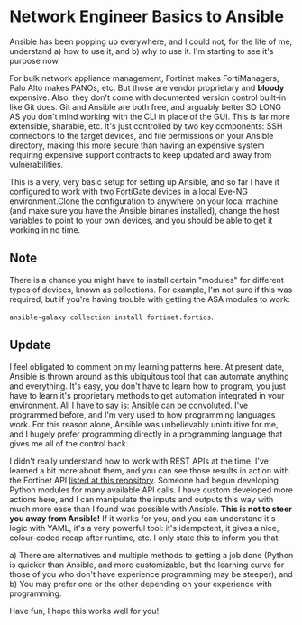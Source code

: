 # Network Engineer Basics to Ansible
Ansible has been popping up everywhere, and I could not, for the life of me, understand a) how to use it, and b) why to use it. I'm starting to see it's purpose now.

For bulk network appliance management, Fortinet makes FortiManagers, Palo Alto makes PANOs, etc. But those are vendor proprietary and **bloody** expensive. Also, they don't come with documented version control built-in like Git does. Git and Ansible are both free, and arguably better SO LONG AS you don't mind working with the CLI in place of the GUI. This is far more extensible, sharable, etc. It's just controlled by two key components: SSH connections to the target devices, and file permissions on your Ansible directory, making this more secure than having an expensive system requiring expensive support contracts to keep updated and away from vulnerabilities. 

This is a very, very basic setup for setting up Ansible, and so far I have it configured to work with two FortiGate devices in a local Eve-NG environment.Clone the configuration to anywhere on your local machine (and make sure you have the Ansible binaries installed), change the host variables to point to your own devices, and you should be able to get it working in no time. 

## Note
There is a chance you might have to install certain "modules" for different types of devices, known as collections. For example, I'm not sure if this was required, but if you're having trouble with getting the ASA modules to work: 

`ansible-galaxy collection install fortinet.fortios`.

## Update
I feel obligated to comment on my learning patterns here. At present date, Ansible is thrown around as this ubiquitous tool that can automate anything and everything. It's easy, you don't have to learn how to program, you just have to learn it's proprietary methods to get automation integrated in your environment. All I have to say is: Ansible can be convoluted. I've programmed before, and I'm very used to how programming languages work. For this reason alone, Ansible was unbelievably unintuitive for me, and I hugely prefer programming directly in a programming language that gives me all of the control back.

I didn't really understand how to work with REST APIs at the time. I've learned a bit more about them, and you can see those results in action with the Fortinet API [listed at this repository](https://github.com/bradley-rose/pyFortinetAPI). Someone had begun developing Python modules for many available API calls. I have custom developed more actions here, and I can manipulate the inputs and outputs this way with much more ease than I found was possible with Ansible. **This is not to steer you away from Ansible!** If it works for you, and you can understand it's logic with YAML, it's a very powerful tool: it's idempotent, it gives a nice, colour-coded recap after runtime, etc. I only state this to inform you that: 

a) There are alternatives and multiple methods to getting a job done (Python is quicker than Ansible, and more customizable, but the learning curve for those of you who don't have experience programming may be steeper); and  
b) You may prefer one or the other depending on your experience with programming. 

Have fun, I hope this works well for you!